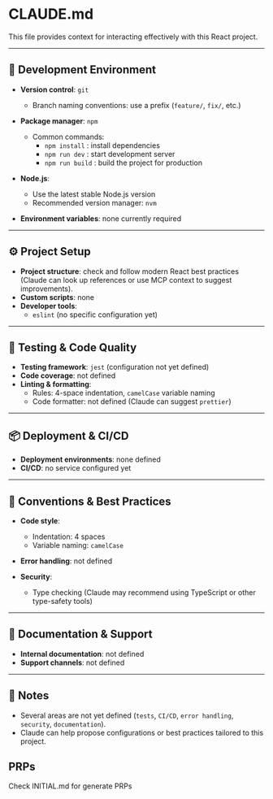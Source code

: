 # CLAUDE.md

This file provides context for interacting effectively with this React project.

---

## 🧰 Development Environment

- **Version control**: `git`
  - Branch naming conventions: use a prefix (`feature/`, `fix/`, etc.)

- **Package manager**: `npm`
  - Common commands:
    - `npm install` : install dependencies
    - `npm run dev` : start development server
    - `npm run build` : build the project for production

- **Node.js**:
  - Use the latest stable Node.js version
  - Recommended version manager: `nvm`

- **Environment variables**: none currently required

---

## ⚙️ Project Setup

- **Project structure**: check and follow modern React best practices (Claude can look up references or use MCP context to suggest improvements).
- **Custom scripts**: none
- **Developer tools**:
  - `eslint` (no specific configuration yet)

---

## 🧪 Testing & Code Quality

- **Testing framework**: `jest` (configuration not yet defined)
- **Code coverage**: not defined
- **Linting & formatting**:
  - Rules: 4-space indentation, `camelCase` variable naming
  - Code formatter: not defined (Claude can suggest `prettier`)

---

## 📦 Deployment & CI/CD

- **Deployment environments**: none defined
- **CI/CD**: no service configured yet

---

## 🧠 Conventions & Best Practices

- **Code style**:
  - Indentation: 4 spaces
  - Variable naming: `camelCase`

- **Error handling**: not defined
- **Security**:
  - Type checking (Claude may recommend using TypeScript or other type-safety tools)

---

## 📄 Documentation & Support

- **Internal documentation**: not defined
- **Support channels**: not defined

---

## 📌 Notes

- Several areas are not yet defined (`tests`, `CI/CD`, `error handling`, `security`, `documentation`).
- Claude can help propose configurations or best practices tailored to this project.


## PRPs

Check INITIAL.md for generate PRPs